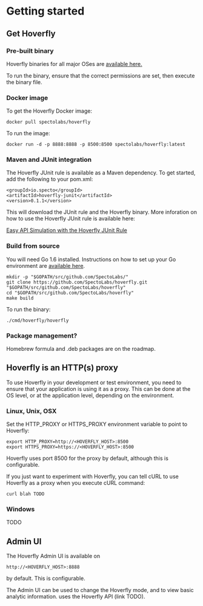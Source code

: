 # Getting started

## Get Hoverfly

### Pre-built binary

Hoverfly binaries for all major OSes are [available here.](https://github.com/SpectoLabs/hoverfly/releases)

To run the binary, ensure that the correct permissions are set, then execute the binary file.

### Docker image

To get the Hoverfly Docker image:

    docker pull spectolabs/hoverfly

To run the image:

    docker run -d -p 8888:8888 -p 8500:8500 spectolabs/hoverfly:latest


### Maven and JUnit integration

The Hoverfly JUnit rule is available as a Maven dependency. To get started, add the following to your pom.xml:

    <groupId>io.specto</groupId>
    <artifactId>hoverfly-junit</artifactId>
    <version>0.1.1</version>

This will download the JUnit rule and the Hoverfly binary. More inforation on how to use the Hoverfly JUnit rule is available here:

[Easy API Simulation with the Hoverfly JUnit Rule](https://specto.io/blog/hoverfly-junit-api-simulation.html)         

### Build from source

You will need Go 1.6 installed. Instructions on how to set up your Go environment are [available here](https://golang.org/doc/code.html).

    mkdir -p "$GOPATH/src/github.com/SpectoLabs/"
    git clone https://github.com/SpectoLabs/hoverfly.git "$GOPATH/src/github.com/SpectoLabs/hoverfly"
    cd "$GOPATH/src/github.com/SpectoLabs/hoverfly"
    make build

To run the binary:

    ./cmd/hoverfly/hoverfly
        

### Package management?

Homebrew formula and .deb packages are on the roadmap.


## Hoverfly is an HTTP(s) proxy

To use Hoverfly in your development or test environment, you need to ensure that your application is using it as a proxy. This can be done at the OS level, or at the application level, depending on the environment.

### Linux, Unix, OSX

Set the HTTP_PROXY or HTTPS_PROXY environment variable to point to Hoverfly:

    export HTTP_PROXY=http://<HOVERFLY_HOST>:8500  
    export HTTPS_PROXY=https://<HOVERFLY_HOST>:8500

Hoverfly uses port 8500 for the proxy by default, although this is configurable.

If you just want to experiment with Hoverfly, you can tell cURL to use Hoverfly as a proxy when you execute cURL command:

    curl blah TODO

### Windows

TODO

## Admin UI

The Hoverfly Admin UI is available on 

    http://<HOVERFLY_HOST>:8888 
    
by default. This is configurable.

The Admin UI can be used to change the Hoverfly mode, and to view basic analytic information. uses the Hoverfly API (link TODO).
